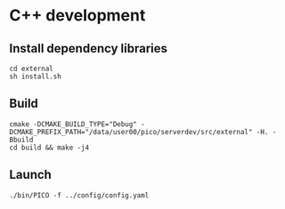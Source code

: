 # C++ development

## Install dependency libraries

```shell
cd external
sh install.sh
```

## Build

```shell
cmake -DCMAKE_BUILD_TYPE="Debug" -DCMAKE_PREFIX_PATH="/data/user00/pico/serverdev/src/external" -H. -Bbuild
cd build && make -j4
```

## Launch

```shell
./bin/PICO -f ../config/config.yaml
```
